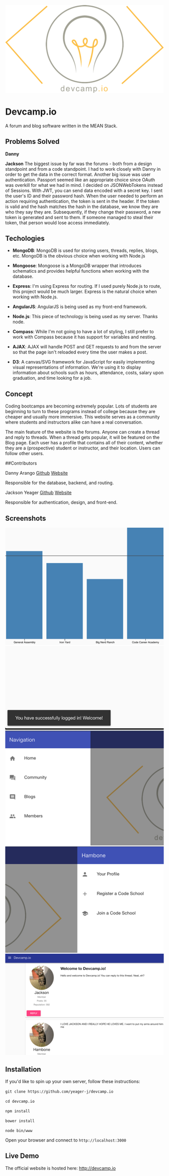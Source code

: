 ![Logo](public/images/logo_1.png "Devcamp.io Logo")

# Devcamp.io
A forum and blog software written in the MEAN Stack.

## Problems Solved
**Danny**

**Jackson**
The biggest issue by far was the forums - both from a design standpoint and from a code standpoint. I had to work closely with Danny in order to get the data in the correct format. Another big issue was user authentication. Passport seemed like an appropriate choice since OAuth was overkill for what we had in mind. I decided on JSONWebTokens instead of Sessions. With JWT, you can send data encoded with a secret key. I sent the user's ID and their password hash. When the user needed to perform an action requiring authentication, the token is sent in the header. If the token is valid and the hash matches the hash in the database, we know they are who they say they are. Subsequently, if they change their password, a new token is generated and sent to them. If someone managed to steal their token, that person would lose access immediately.


## Techologies
- **MongoDB**: MongoDB is used for storing users, threads, replies, blogs, etc. MongoDB is the obvious choice when working with Node.js

- **Mongoose**: Mongoose is a MongoDB wrapper that introduces schematics and provides helpful functions when working with the database.

- **Express**: I'm using Express for routing. If I used purely Node.js to route, this project would be much larger. Express is the natural choice when working with Node.js.

- **AngularJS**: AngularJS is being used as my front-end framework. 

- **Node.js**: This piece of technology is being used as my server. Thanks node.

- **Compass**: While I'm not going to have a lot of styling, I still prefer to work with Compass because it has support for variables and nesting.

- **AJAX**: AJAX will handle POST and GET requests to and from the server so that the page isn't reloaded every time the user makes a post.

- **D3**: A canvas/SVG framework for JavaScript for easily implementing visual representations of information. We're using it to display information about schools such as hours, attendance, costs, salary upon graduation, and time looking for a job.


## Concept
Coding bootcamps are becoming extremely popular. Lots of students are beginning to turn to these programs instead of college because they are cheaper and usually more immersive. This website serves as a community where students and instructors alike can have a real conversation.

The main feature of the website is the forums. Anyone can create a thread and reply to threads. When a thread gets popular, it will be featured on the Blog page. Each user has a profile that contains all of their content, whether they are a (prospective) student or instructor, and their location. Users can follow other users. 

##Contributors

Danny Arango [Github](http://www.github.com/thenew000) [Website](http://www.dannyarango.com)

Responsible for the database, backend, and routing.

Jackson Yeager [Github](http://www.github.com/volitiondevelopment) [Website](https://www.volition-dev.com)

Responsible for authentication, design, and front-end.

## Screenshots

![Graph!](/public/images/screenshots/graph.png "It's A Graph!!")
![Toast!](/public/images/screenshots/toast.png "It's Toast!!")
![Left Navigation](/public/images/screenshots/leftnav.png "Left Navigation!!")
![Right Navigation](/public/images/screenshots/rightnav.png "Right Navigation!!")
![A thread and reply](/public/images/screenshots/thread.png "A thread and reply!!")


## Installation
If you'd like to spin up your own server, follow these instructions:

`git clone https://github.com/yeager-j/devcamp.io`

`cd devcamp.io`

`npm install`

`bower install`

`node bin/www`

Open your browser and connect to `http://localhost:3000`

## Live Demo

The official website is hosted here: http://devcamp.io
